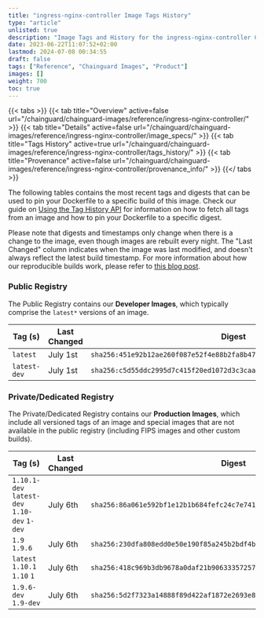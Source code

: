 ```yaml
---
title: "ingress-nginx-controller Image Tags History"
type: "article"
unlisted: true
description: "Image Tags and History for the ingress-nginx-controller Chainguard Image"
date: 2023-06-22T11:07:52+02:00
lastmod: 2024-07-08 00:34:55
draft: false
tags: ["Reference", "Chainguard Images", "Product"]
images: []
weight: 700
toc: true
---
```


{{< tabs >}}
{{< tab title="Overview" active=false url="/chainguard/chainguard-images/reference/ingress-nginx-controller/" >}}
{{< tab title="Details" active=false url="/chainguard/chainguard-images/reference/ingress-nginx-controller/image_specs/" >}}
{{< tab title="Tags History" active=true url="/chainguard/chainguard-images/reference/ingress-nginx-controller/tags_history/" >}}
{{< tab title="Provenance" active=false url="/chainguard/chainguard-images/reference/ingress-nginx-controller/provenance_info/" >}}
{{</ tabs >}}

The following tables contains the most recent tags and digests that can be used to pin your Dockerfile to a specific build of this image. Check our guide on [Using the Tag History API](/chainguard/chainguard-images/using-the-tag-history-api/) for information on how to fetch all tags from an image and how to pin your Dockerfile to a specific digest.

Please note that digests and timestamps only change when there is a change to the image, even though images are rebuilt every night. The "Last Changed" column indicates when the image was last modified, and doesn't always reflect the latest build timestamp. For more information about how our reproducible builds work, please refer to [this blog post](https://www.chainguard.dev/unchained/reproducing-chainguards-reproducible-image-builds).

### Public Registry
The Public Registry contains our **Developer Images**, which typically comprise the `latest*` versions of an image.

| Tag (s)       | Last Changed | Digest                                                                    |
|---------------|--------------|---------------------------------------------------------------------------|
|  `latest`     | July 1st     | `sha256:451e92b12ae260f087e52f4e88b2fa8b4746bb5318b726d5466d61d3ab86debb` |
|  `latest-dev` | July 1st     | `sha256:c5d55ddc2995d7c415f20ed1072d3c3caa60252ff96b0fdf5083879a718ae32f` |


### Private/Dedicated Registry
The Private/Dedicated Registry contains our **Production Images**, which include all versioned tags of an image and special images that are not available in the public registry (including FIPS images and other custom builds).

| Tag (s)                                       | Last Changed | Digest                                                                    |
|-----------------------------------------------|--------------|---------------------------------------------------------------------------|
|  `1.10.1-dev` `latest-dev` `1.10-dev` `1-dev` | July 6th     | `sha256:86a061e592bf1e12b1b684fefc24c7e7413bdf7f26b8f8a14ae9c3557d4f0d21` |
|  `1.9` `1.9.6`                                | July 6th     | `sha256:230dfa808edd0e50e190f85a245b2bdf4bea76c68cd4dfc9c9ee5817141415e5` |
|  `latest` `1.10.1` `1.10` `1`                 | July 6th     | `sha256:418c969b3db9678a0daf21b90633357257c7ec88c2eec4bb154d20a4857837ae` |
|  `1.9.6-dev` `1.9-dev`                        | July 6th     | `sha256:5d2f7323a14888f89d422af1872e2693e89dbd22ba8ab5873855db0bf05fa63e` |

